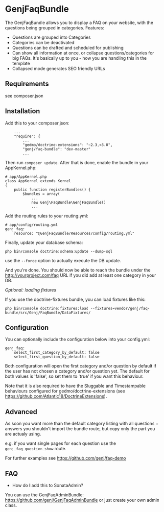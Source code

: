 # GenjFaqBundle

The GenjFaqBundle allows you to display a FAQ on your website, with the questions being grouped in categories. Features:

* Questions are grouped into Categories
* Categories can be deactivated
* Questions can be drafted and scheduled for publishing
* Can show all information at once, or collapse questions/categories for big FAQs.
 It's basically up to you - how you are handling this in the template
* Collapsed mode generates SEO friendly URLs


## Requirements

see composer.json


## Installation

Add this to your composer.json:

```
    ...
    "require": {
        ...
        "gedmo/doctrine-extensions": "~2.3,<3.0",
        "genj/faq-bundle": "dev-master"
        ...
```

Then run `composer update`. After that is done, enable the bundle in your AppKernel.php:

```
# app/AppKernel.php
class AppKernel extends Kernel
{
    public function registerBundles() {
        $bundles = array(
            ...
            new Genj\FaqBundle\GenjFaqBundle()
            ...
```

Add the routing rules to your routing.yml:

```
# app/config/routing.yml
genj_faq:
    resource: "@GenjFaqBundle/Resources/config/routing.yml"
```

Finally, update your database schema:

```
php bin/console doctrine:schema:update --dump-sql
```

use the ```--force``` option to actually execute the DB update.

And you're done.
You should now be able to reach the bundle under the http://yourproject.com/faq URL
if you did add at least one category in your DB.


*Optional: loading fixtures*

If you use the doctrine-fixtures bundle, you can load fixtures like this:

```
php bin/console doctrine:fixtures:load --fixtures=vendor/genj/faq-bundle/src/Genj/FaqBundle/DataFixtures/
```


## Configuration

You can optionally include the configuration below into your config.yml:

```
genj_faq:
    select_first_category_by_default: false
    select_first_question_by_default: false
```

Both configuration will open the first category and/or question by default if the user has not
chosen a category and/or question yet. The default for both values is 'false', so set them
to 'true' if you want this behaviour.

Note that it is also required to have the Sluggable and Timestampable behaviours configured for
gedmo/doctrine-extensions (see https://github.com/Atlantic18/DoctrineExtensions).


## Advanced

As soon you want more than the default category listing with all questions + answers you
shouldn't import the bundle route, but copy only the part you are actualy using.

e.g. if you want single pages for each question use the ```genj_faq_question_show``` route.

For further examples see https://github.com/genj/faq-demo


## FAQ

* How do I add this to SonataAdmin?

You can use the GenjFaqAdminBundle:
https://github.com/genj/GenjFaqAdminBundle
or just create your own admin class.
